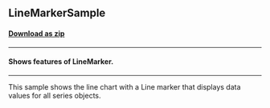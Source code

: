 ## LineMarkerSample
#### [Download as zip](https://grapecity.github.io/DownGit/#/home?url=https://github.com/GrapeCity/ComponentOne-WPF-Samples/tree/master/NET_4.6.2/C1.WPF.FlexChart/CS/LineMarker)
____
#### Shows features of LineMarker.
____
This sample shows the line chart with a Line marker that displays data values for all series objects.
